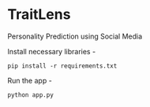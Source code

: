 # TraitLens
Personality Prediction using Social Media

Install necessary libraries -

```
pip install -r requirements.txt
```

Run the app -

```
python app.py
```
